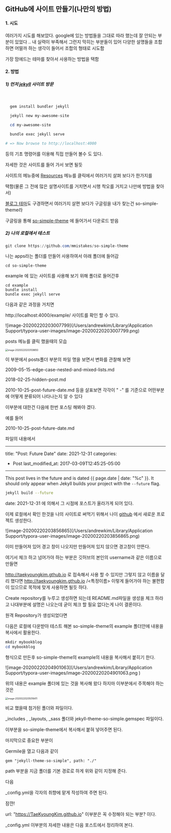 ## GitHub에 사이트 만들기(나만의 방법)

#### 1. 시도 

여러가지 시도를 해보았다. google에 있는 방법들을 그대로 따라 했는데 잘 안되는 부분이 있었다 .. 내 실력이 부족해서 그런지 막히는 부분들이 있어 다양한 설명들을 조합하면 어떨까 하는 생각이 들어서 조합의 형태로 시도함

가장 맘에드는 테마를 찾아서 사용하는 방법을 택함

#### 2. 방법 

##### 1) 먼저 [jekyll](https://jekyllrb.com/) 사이트 방문 

​	

```powershell
  gem install bundler jekyll

  jekyll new my-awesome-site

  cd my-awesome-site

  bundle exec jekyll serve

# => Now browse to http://localhost:4000
```

등의 기초 명령어를 이용해 직접 만들어 볼수 도 있다. 

자세한 것은 사이트를 들어 가서 보면 될듯 

사이트의 메뉴중에 [Resources](https://jekyllrb.com/resources/) 메뉴를 클릭에서 여러가지 살펴 보다가 한가지를 

택함(물론 그 전에 많은 설명사이트를 거치면서 시행 착오를 거치고 나만에 방법을 찾아서)

[블로그 테마](https://jekyllthemes.io/jekyll-blog-themes)도 구경하면서 여러가지 살편 보다가 구글링을 내가 찾는건 so-simple-theme라

구글링을 통해 [so-simple-theme](https://github.com/mmistakes/so-simple-theme) 에 들어가서 다운로드 받음



##### 2) 나의 로컬에서 테스트

```powershell
git clone https://github.com/mmistakes/so-simple-theme
```

나는 apps라는 폴더를 만들어 사용하여서 아래  폴더에 들어감

```
cd so-simple-theme
```



example 에 있는 사이트를 사용해 보기 위해 폴더로 들어간후

```shell
cd example
bundle install 
bundle exec jekyll serve
```

다음과 같은 과정을 거치면 

http://localhost:4000/example/ 사이트를 확인 할 수 있다.

![image-20200220203007799](/Users/andrewkim/Library/Application Support/typora-user-images/image-20200220203007799.png)



posts 메뉴를 클릭 했을때의 모습

<img src="/Users/andrewkim/Library/Application Support/typora-user-images/image-20200220203108650.png" alt="image-20200220203108650" style="zoom:50%;" />

이 부분에서 posts폴더 부분의 파일 명을 보면서 변화를 관찰해 보면 

2009-05-15-edge-case-nested-and-mixed-lists.md

2018-02-25-hidden-post.md

2010-10-25-post-future-date.md 등을 살표보면 각각이 " -" 를 기준으로 어떤부분에 어떻게 분류되어 나타나는지 알 수 있다

이부분에 대한건 다음에 한번 포스팅 해봐야 겠다.

예를 들어 

2010-10-25-post-future-date.md

파일의 내용에서 

---

title: "Post: Future Date"
date: 2021-12-31
categories:

  - Post
    last_modified_at: 2017-03-09T12:45:25-05:00

---

This post lives in the future and is dated {{ page.date | date: "%c" }}. It should only appear when Jekyll builds your project with the `--future` flag.

```bash
jekyll build --future
```

date: 2021-12-31 에 의해서 그 시점에 포스트가 올라가게 되어 있다.



이제 로컬에서 확인 한것을 나의 사이트로 써먹기 위해서 나이 [github](https;//github.com) 에서 새로운 프로젝트 생성한다. 



![image-20200220203856865](/Users/andrewkim/Library/Application Support/typora-user-images/image-20200220203856865.png)

이미 만들어져 있어 경고 창이 나오지만 만들어져 있지 않으면 경고창이 안뜬다.

여기서 체크 하고 넘어가야 하는 부분은 깃허브의 본인의 username과 같은 이름으로 만들면

http://taekyoungkim.gthub.io 로 접속해서 사용 할 수 있지만 그렇지 않고 이름을 달리 했다면 http://taekyoungkim.gthub.io /<특정이름> 이렇게 들어가야 하는 불편함이 있으므로 목적에 맞게 사용하면 될듯 하다.

Create repository를 누루고 생성하면 되는데 README.md파일을 생성을 체크 하라고 나대부분에 설명은 나오는데 굳이 체크 할 필요 없다는게 나이 결론이다.

원격 Repository가 생성되었다면 

다음은 로컬에 다운받아 테스트 해본 so-simple-theme의 example 폴더안에 내용을 복사에서 활용한다.

```powershell
mkdir mybookblog 
cd mybookblog
```



형식으로 만든후 so-simple-theme의 example의 내용을 복사해서 붙히기 한다.

![image-20200220204901063](/Users/andrewkim/Library/Application Support/typora-user-images/image-20200220204901063.png )

위의 내용은 example 폴더에 있는 것을 복사해 왔다 하지마 이부분에서 주목해야 하는 것은

<img src="/Users/andrewkim/Library/Application Support/typora-user-images/image-20200220205018411.png" alt="image-20200220205018411" style="zoom:50%;" />

비교 했을때 첨가된 폴더와 파일이다.

_includes , _layouts, _sass 폴더와 jekyll-theme-so-simple.gemspec 파일이다.

이부분을 so-simple-theme에서 복사해서 붙혀 넣어주면 된다.

마지막으로 중요한 부분이 

Germile을 열고 다음과 같이 

```
gem "jekyll-theme-so-simple", path: "./"
```

path 부분을 지금 폴더를 기본 경로로 하게 위와 같이 지정해 준다.



다음 

_config.yml을 각자의 취향에 맡게 작성하여 주면 된다.

잠깐!

url: "https://TaeKyoungKim.github.io" 이부분은 꼭 수정해야 되는 부분? 이다.

_config.yml 이부분의 자세한 내용은 다음 포스트에서 정리하여 본다.
